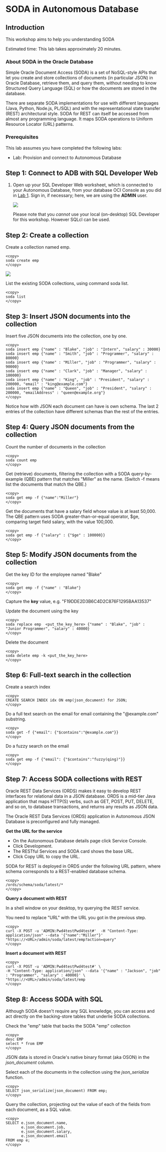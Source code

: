 # SODA in Autonomous Database

## **Introduction**

This workshop aims to help you understanding SODA

Estimated time: This lab takes approximately 20 minutes.

### About SODA in the Oracle Database

Simple Oracle Document Access (SODA) is a set of NoSQL-style APIs that let you create and store collections of documents (in particular JSON) in Oracle Database, retrieve them, and query them, without needing to know Structured Query Language (SQL) or how the documents are stored in the database.

There are separate SODA implementations for use with different languages (Java, Python, Node.js, PL/SQL) and with the representational state transfer (REST) architectural style. SODA for REST can itself be accessed from almost any programming language. It maps SODA operations to Uniform Resource Locator (URL) patterns.

### Prerequisites

This lab assumes you have completed the following labs:
* Lab: Provision and connect to Autonomous Database

## **Step 1**: Connect to ADB with SQL Developer Web
1.  Open up your SQL Developer Web worksheet, which is connected to your Autonomous Database, from your database OCI Console as you did in [Lab 1](?lab=lab-1-provision-connect-autonomous#STEP3:ConnecttoyourADBwithSQLDeveloperWeb). Sign in, if necessary; here, we are using the **ADMIN** user.

    ![](./images/ClearSDW.png " " )


    Please note that you <i>cannot</i> use your local (on-desktop) SQL Developer for this workshop. 
    However SQLcl can be used.

## **Step 2**: Create a collection

Create a collection named emp.

    <copy>
    soda create emp
    </copy>

![](./images/soda-create.png " " )

List the existing SODA collections, using command soda list.

    <copy>
    soda list
    </copy>

## **Step 3**: Insert JSON documents into the collection

Insert five JSON documents into the collection, one by one.

    <copy>
    soda insert emp {"name" : "Blake", "job" : "Intern", "salary" : 30000}
    soda insert emp {"name" : "Smith", "job" : "Programmer", "salary" : 80000}
    soda insert emp {"name" : "Miller", "job" : "Programmer", "salary" : 90000}
    soda insert emp {"name" : "Clark", "job" : "Manager", "salary" : 100000}
    soda insert emp {"name" : "King", "job" : "President", "salary" : 200000, "email" : "king@example.com"}
    soda insert emp {"name" : "Queen", "job" : "President", "salary" : 200000, "emailAddress" : "queen@example.org"}
    </copy>

Notice how with JSON each document can have is own schema. The last 2 entries of the collection have different schemas than the rest of the entries.

## **Step 4**: Query JSON documents from the collection

Count the number of documents in the collection

    <copy>
    soda count emp
    </copy>

Get (retrieve) documents, filtering the collection with a SODA query-by-example (QBE) pattern that matches "Miller" as the name. (Switch -f means list the documents that match the QBE.)

    <copy>
    soda get emp -f {"name":"Miller"}
    </copy>

 Get the documents that have a salary field whose value is at least 50,000. The QBE pattern uses SODA greater-than-or-equal operator, $ge, comparing target field salary, with the value 100,000.

    <copy>
    soda get emp -f {"salary" : {"$ge" : 100000}}
    </copy>

## **Step 5**: Modify JSON documents from the collection


Get the key ID for the employee named "Blake"

    <copy>
    soda get emp -f {"name" : "Blake"}
    </copy>

Capture the <b>key</b> value, e.g. "F19DDE2D3B6C4D2C876F1295BAA13537"

Update the document using the key

    <copy>
    soda replace emp  <put_the_key_here> {"name" : "Blake", "job" : "Junior Programmer", "salary" : 40000}
    </copy>

Delete the document


    <copy>
    soda delete emp -k <put_the_key_here> 
    </copy>

## **Step 6**: Full-text search in the collection

Create a search index 

    <copy>
    CREATE SEARCH INDEX idx ON emp(json_document) for JSON;
    </copy>


Do a full text search on the email for email containing the "@example.com" substring.


    <copy>
    soda get -f {"email": {"$contains":"@example.com"}}
    </copy>

Do a fuzzy search on the email

    <copy>
    soda get emp -f {"email": {"$contains":"fuzzy(qing)"}}
    </copy>

## **Step 7**: Access SODA collections with REST
Oracle REST Data Services (ORDS) makes it easy to develop REST interfaces for relational data in a JSON database. ORDS is a mid-tier Java application that maps HTTP(S) verbs, such as GET, POST, PUT, DELETE, and so on, to database transactions, and returns any results as JSON data.

The Oracle REST Data Services (ORDS) application in Autonomous JSON Database is preconfigured and fully managed.

<b>Get the URL for the service</b>

- On the Autonomous Database details page click Service Console.
- Click Development.
- The RESTful Services and SODA card shows the base URL.
- Click Copy URL to copy the URL.

SODA for REST is deployed in ORDS under the following URL pattern, where schema corresponds to a REST-enabled database schema.

    <copy>
    /ords/schema/soda/latest/*
    </copy>

<b>Query a document with REST</b>

In a shell window on your desktop, try querying the REST service.

You need to replace "URL" with the URL you got in the previous step.
    
    <copy>
    curl -X POST -u 'ADMIN:Pwd4testPwd4test#'  -H "Content-Type: application/json" --data '{"name":"Miller"}'  "https://<URL>/admin/soda/latest/emp?action=query"
    </copy>

<b>Insert a document with REST</b>
    
    <copy>
    curl -X POST -u 'ADMIN:Pwd4testPwd4test#' \
    -H "Content-Type: application/json" --data '{"name" : "Jackson", "job" : "Programmer", "salary" : 40000}' \
    "https://<URL>/admin/soda/latest/emp
    </copy>


## **Step 8**: Access SODA with SQL
Although SODA doesn't require any SQL knowledge, you can access and act directly on the backing-store tables that underlie SODA collections.

Check the "emp" table that backs the SODA "emp" collection
    
    <copy>
    desc EMP
    select * from EMP
    </copy>

JSON data is stored in Oracle's native binary format (aka OSON) in the <i>json_document</i> column.

Select each of the documents in the collection using the <i>json_serialize</i> function.

    <copy>
    SELECT json_serialize(json_document) FROM emp;
    </copy>

Query the collection, projecting out the value of each of the fields from each document, as a SQL value.

    <copy>
    SELECT e.json_document.name,
           e.json_document.job,
           e.json_document.salary,
           e.json_document.email
    FROM emp e;
    </copy>


